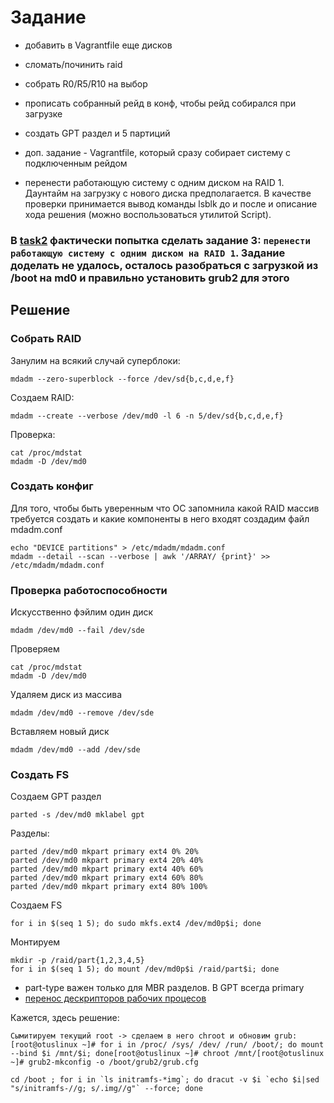 # **Задание**
- добавить в Vagrantfile еще дисков
- сломать/починить raid
- собрать R0/R5/R10 на выбор
- прописать собранный рейд в конф, чтобы рейд собирался при загрузке
- создать GPT  раздел и 5 партиций

- доп. задание - Vagrantfile, который сразу собирает систему с подключенным рейдом
- перенести работающую систему с одним диском на RAID 1. Даунтайм на загрузку с нового диска предполагается. В качестве проверки принимается вывод команды lsblk до и после и описание хода решения (можно воспользоваться утилитой Script).

### В [task2](https://github.com/devi1/Linux-admin_OTUS/tree/m2task03/02_raid/task02) фактически попытка сделать задание 3: `перенести работающую систему с одним диском на RAID 1`. Задание доделать не удалось, осталось разобраться с загрузкой из /boot на md0 и правильно установить grub2 для этого

## Решение
### Собрать RAID
Занулим на всякий случай суперблоки:

`mdadm --zero-superblock --force /dev/sd{b,c,d,e,f}`

Создаем RAID:

`mdadm --create --verbose /dev/md0 -l 6 -n 5/dev/sd{b,c,d,e,f}`

Проверка:

```
cat /proc/mdstat
mdadm -D /dev/md0
```

### Создать конфиг
Для того, чтобы быть уверенным что ОС запомнила какой RAID массив требуется создать и какие компоненты в него входят создадим файл mdadm.conf

```
echo "DEVICE partitions" > /etc/mdadm/mdadm.conf
mdadm --detail --scan --verbose | awk '/ARRAY/ {print}' >> /etc/mdadm/mdadm.conf
```

### Проверка работоспособности
Искусственно фэйлим один диск

`mdadm /dev/md0 --fail /dev/sde`

Проверяем

```
cat /proc/mdstat
mdadm -D /dev/md0
```

Удаляем диск из массива

`mdadm /dev/md0 --remove /dev/sde`

Вставляем новый диск

`mdadm /dev/md0 --add /dev/sde`

### Создать FS
Создаем GPT раздел

`parted -s /dev/md0 mklabel gpt`

Разделы:
```
parted /dev/md0 mkpart primary ext4 0% 20%
parted /dev/md0 mkpart primary ext4 20% 40%
parted /dev/md0 mkpart primary ext4 40% 60%
parted /dev/md0 mkpart primary ext4 60% 80%
parted /dev/md0 mkpart primary ext4 80% 100%
```

Создаем FS

`for i in $(seq 1 5); do sudo mkfs.ext4 /dev/md0p$i; done`

Монтируем
```
mkdir -p /raid/part{1,2,3,4,5}
for i in $(seq 1 5); do mount /dev/md0p$i /raid/part$i; done
```

- part-type важен только для MBR разделов. В GPT всегда primary
- [перенос дескрипторов рабочих процесов](https://www.redpill-linpro.com/sysadvent/2015/12/04/changing-a-process-file-descriptor-with-gdb.html)

Кажется, здесь решение:
```
Сымитируем текущий root -> сделаем в него chroot и обновим grub:[root@otuslinux ~]# for i in /proc/ /sys/ /dev/ /run/ /boot/; do mount --bind $i /mnt/$i; done[root@otuslinux ~]# chroot /mnt/[root@otuslinux ~]# grub2-mkconfig -o /boot/grub2/grub.cfg

cd /boot ; for i in `ls initramfs-*img`; do dracut -v $i `echo $i|sed "s/initramfs-//g; s/.img//g"` --force; done
```